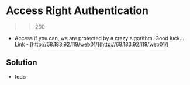 # Access Right Authentication
>> 200
- Access if you can, we are protected by a crazy algorithm. Good luck... Link - [http://68.183.92.119/web01/](http://68.183.92.119/web01/)

## Solution
- todo